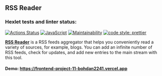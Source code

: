 ## RSS Reader

### Hexlet tests and linter status:
[![Actions Status](https://github.com/Bohdan2241/frontend-project-11/workflows/hexlet-check/badge.svg)](https://github.com/Bohdan2241/frontend-project-11/actions)
[![JavaScript](https://github.com/Bohdan2241/frontend-project-11/actions/workflows/javascript.yml/badge.svg)](https://github.com/Bohdan2241/frontend-project-11/actions/workflows/javascript.yml)
[![Maintainability](https://api.codeclimate.com/v1/badges/2bb15555313067c90a46/maintainability)](https://codeclimate.com/github/Bohdan2241/frontend-project-11/maintainability)
[![code style: prettier](https://img.shields.io/badge/code_style-prettier-ff69b4.svg?style=flat-square)](https://github.com/prettier/prettier)

[**RSS Reader**](https://frontend-project-11-bohdan2241.vercel.app/) is a RSS feeds aggregator that helps you conveniently read a variety of sources, for example, blogs. You can add an infinite number of RSS feeds, check for updates, and add new entries to the main stream with this tool.

#### Demo: https://frontend-project-11-bohdan2241.vercel.app
